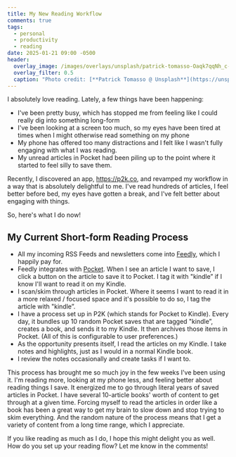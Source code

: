 ```yaml
---
title: My New Reading Workflow
comments: true
tags:
  - personal
  - productivity
  - reading
date: 2025-01-21 09:00 -0500
header:
  overlay_image: /images/overlays/unsplash/patrick-tomasso-Oaqk7qqNh_c-unsplash.jpg
  overlay_filter: 0.5
  caption: "Photo credit: [**Patrick Tomasso @ Unsplash**](https://unsplash.com/@impatrickt?utm_content=creditCopyText&utm_medium=referral&utm_source=unsplash)"
---
```

I absolutely love reading. Lately, a few things have been happening:

* I've been pretty busy, which has stopped me from feeling like I could really dig into something long-form
* I've been looking at a screen too much, so my eyes have been tired at times when I might otherwise read something on my phone
* My phone has offered too many distractions and I felt like I wasn't fully engaging with what I was reading.
* My unread articles in Pocket had been piling up to the point where it started to feel silly to save them.

Recently, I discovered an app, <https://p2k.co>, and revamped my workflow in a way that is absolutely delightful to me. I've read hundreds of articles, I feel better before bed, my eyes have gotten a break, and I've felt better about engaging with things.

So, here's what I do now!

## My Current Short-form Reading Process

* All my incoming RSS Feeds and newsletters come into [Feedly](https://feedly.com), which I happily pay for.
* Feedly integrates with [Pocket](https://getpocket.com). When I see an article I want to save, I click a button on the article to save it to Pocket. I tag it with "kindle” if I know I'll want to read it on my Kindle.
* I scan/skim through articles in Pocket. Where it seems I want to read it in a more relaxed / focused space and it's possible to do so, I tag the article with "kindle”.
* I have a process set up in P2K (which stands for Pocket to Kindle). Every day, it bundles up 10 random Pocket saves that are tagged "kindle”, creates a book, and sends it to my Kindle. It then archives those items in Pocket. (All of this is configurable to user preferences.)
* As the opportunity presents itself, I read the articles on my Kindle. I take notes and highlights, just as I would in a normal Kindle book.
* I review the notes occasionally and create tasks if I want to.

This process has brought me so much joy in the few weeks I've been using it. I'm reading more, looking at my phone less, and feeling better about reading things I save. It energized me to go through literal years of saved articles in Pocket. I have several 10-article books' worth of content to get through at a given time. Forcing myself to read the articles in order like a book has been a great way to get my brain to slow down and stop trying to skim everything. And the random nature of the process means that I get a variety of content from a long time range, which I appreciate.

If you like reading as much as I do, I hope this might delight you as well. How do you set up your reading flow? Let me know in the comments!
